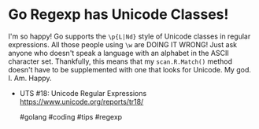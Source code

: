 # Go Regexp has Unicode Classes!

I'm so happy! Go supports the `\p{L|Nd}` style of Unicode classes in
regular expressions. All those people using `\w` are DOING IT WRONG!
Just ask anyone who doesn't speak a language with an alphabet in the
ASCII character set. Thankfully, this means that my `scan.R.Match()`
method doesn't have to be supplemented with one that looks for Unicode.
My god. I. Am. Happy.

* UTS \#18: Unicode Regular Expressions  
  https://www.unicode.org/reports/tr18/

    #golang #coding #tips #regexp
